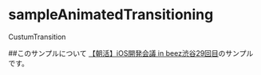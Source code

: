 # sampleAnimatedTransitioning
CustumTransition

##このサンプルについて
[【朝活】iOS開発会議 in beez渋谷29回目](https://www.facebook.com/events/1480393842278653/)のサンプルです。
